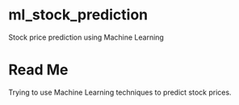 # ml_stock_prediction
Stock price prediction using Machine Learning

# Read Me
Trying to use Machine Learning techniques to predict stock prices. 
